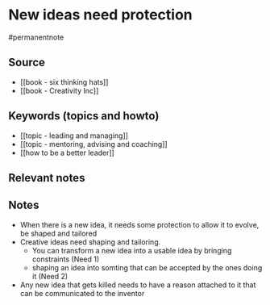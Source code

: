 # New ideas need protection

#permanentnote

## Source
- [[book - six thinking hats]]
- [[book - Creativity Inc]]

## Keywords (topics and howto)
- [[topic - leading and managing]]
- [[topic - mentoring, advising and coaching]]
- [[how to be a better leader]]

## Relevant notes

## Notes
- When there is a new idea, it needs some protection to allow it to evolve, be shaped and tailored
- Creative ideas need shaping and tailoring. 
	- You can transform a new idea into a usable idea by bringing constraints (Need 1)
	- shaping an idea into somting that can be accepted by the ones doing it (Need 2)
- Any new idea that gets killed needs to have a reason attached to it that can be communicated to the inventor